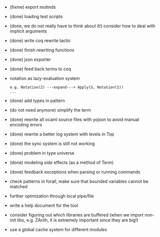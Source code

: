 - (fixme) export mutinds
- (done) loading test scripts
- (done, we do not really have to think about it!) consider how to deal with implicit arguments
- (done) write coq rewrite tactic
- (done) finish rewriting functions
- (done) json exporter
- (done) feed back terms to coq
- notation as lazy-evaluation system
    ```
    e.g. Notation(2) ---expand---> Apply(S, Notation(1))
    ...
    ```
- (done) add types in pattern
- (do not need anymore) simplify the term
- (done) rewrite all ocaml source files with yojson to avoid manual encoding errors
- (done) rewrite a better log system with levels in Top
- (done) the sync system is still not working
- (done) problem in type universe
- (done) modeling side effects (as a method of Term)
- (done) feedback exceptions when parsing or running commands
    

- check patterns in forall, make sure that bounded variables cannot be matched
- further optmization through local pipe/file
- write a help document for the tool
- consider figuring out which libraries are buffered (when we import non-init libs, e.g. ZArith, it is extremely important since they are big!)
- use a global cache system for different modules
